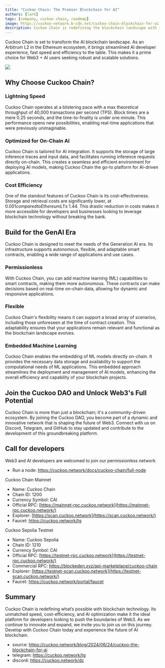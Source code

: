 ```yaml
---
title: "Cuckoo Chain: The Premier Blockchain for AI"
authors: [lark]
tags: [company, cuckoo chain, roadmap]
image: https://cuckoo-network.b-cdn.net/cuckoo-chain-blockchain-for-ai.webp
description: Cuckoo Chain is redefining the blockchain landscape with its cutting-edge infrastructure designed for AI and Web3. As an Arbitrum L2 in the Ethereum ecosystem, Cuckoo Chain offers lightning-fast transaction speeds, minimal costs, and robust AI capabilities, making it the ideal choice for developers and innovators in the Web3 space.
---
```


Cuckoo Chain is set to transform the AI blockchain landscape. As an Arbitrum L2 in the Ethereum ecosystem, it brings streamlined AI developer experience, fast speed and efficiency to the table. This makes it a prime choice for Web3 + AI users seeking robust and scalable solutions.

![](https://cuckoo-network.b-cdn.net/cuckoo-chain-blockchain-for-ai.webp)

## Why Choose Cuckoo Chain?

### Lightning Speed

Cuckoo Chain operates at a blistering pace with a max theoretical throughput of 40,000 transactions per second (TPS). Block times are a mere 0.25 seconds, and the time-to-finality is under one minute. This performance opens new possibilities, enabling real-time applications that were previously unimaginable.

### Optimized for On-Chain AI

Cuckoo Chain is tailored for AI integration. It supports the storage of large inference traces and input data, and facilitates running inference requests directly on-chain. This creates a seamless and efficient environment for deploying AI models, making Cuckoo Chain the go-to platform for AI-driven applications.

### Cost Efficiency

One of the standout features of Cuckoo Chain is its cost-effectiveness. Storage and retrieval costs are significantly lower, at $0.001 compared to Ethereum L1's ~$1.44. This drastic reduction in costs makes it more accessible for developers and businesses looking to leverage blockchain technology without breaking the bank.

## Build for the GenAI Era

Cuckoo Chain is designed to meet the needs of the Generation AI era. Its infrastructure supports autonomous, flexible, and adaptable smart contracts, enabling a wide range of applications and use cases.

### Permissionless

With Cuckoo Chain, you can add machine learning (ML) capabilities to smart contracts, making them more autonomous. These contracts can make decisions based on real-time on-chain data, allowing for dynamic and responsive applications.

### Flexible

Cuckoo Chain's flexibility means it can support a broad array of scenarios, including those unforeseen at the time of contract creation. This adaptability ensures that your applications remain relevant and functional as the blockchain landscape evolves.

### Embedded Machine Learning

Cuckoo Chain enables the embedding of ML models directly on-chain. It provides the necessary data storage and availability to support the computational needs of ML applications. This embedded approach streamlines the deployment and management of AI models, enhancing the overall efficiency and capability of your blockchain projects.

## Join the Cuckoo DAO and Unlock Web3's Full Potential

Cuckoo Chain is more than just a blockchain; it's a community-driven ecosystem. By joining the Cuckoo DAO, you become part of a dynamic and innovative network that is shaping the future of Web3. Connect with us on Discord, Telegram, and GitHub to stay updated and contribute to the development of this groundbreaking platform.

## Call for developers

Web3 and AI developers are welcomed to join our permissionless network

- Run a node: https://cuckoo.network/docs/cuckoo-chain/full-node

Cuckoo Chain Mainnet

- Name: Cuckoo Chain
- Chain ID: 1200
- Currency Symbol: CAI
- Official RPC: [https://mainnet-rpc.cuckoo.network](https://mainnet-rpc.cuckoo.network/)
- Explorer: [https://scan.cuckoo.network](https://scan.cuckoo.network/)
- Faucet: https://cuckoo.network/tg

Cuckoo Sepolia Testnet

- Name: Cuckoo Sepolia
- Chain ID: 1210
- Currency Symbol: CAI
- Official RPC: [https://testnet-rpc.cuckoo.network](https://testnet-rpc.cuckoo.network/)
- Commercial RPC: https://blockeden.xyz/api-marketplace/cuckoo-chain
- Explorer: [https://testnet-scan.cuckoo.network](https://testnet-scan.cuckoo.network/)
- Faucet: https://cuckoo.network/portal/faucet

## Summary

Cuckoo Chain is redefining what’s possible with blockchain technology. Its unmatched speed, cost-efficiency, and AI optimization make it the ideal platform for developers looking to push the boundaries of Web3. As we continue to innovate and expand, we invite you to join us on this journey. Develop with Cuckoo Chain today and experience the future of AI blockchain.

- source: https://cuckoo.network/blog/2024/06/24/cuckoo-the-blockchain-for-ai
- telegram: https://cuckoo.network/tg
- discord: https://cuckoo.network/dc
